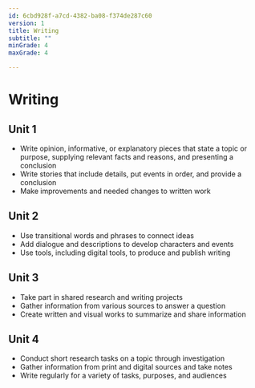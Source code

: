 ```yaml
---
id: 6cbd928f-a7cd-4382-ba08-f374de287c60
version: 1
title: Writing
subtitle: ""
minGrade: 4
maxGrade: 4

---
```

# Writing


## Unit 1
* Write opinion, informative, or explanatory pieces that state a topic or purpose, supplying relevant facts and reasons, and presenting a conclusion
* Write stories that include details, put events in order, and provide a conclusion
* Make improvements and needed changes to written work

## Unit 2
* Use transitional words and phrases to connect ideas
* Add dialogue and descriptions to develop characters and events
* Use tools, including digital tools, to produce and publish writing

## Unit 3
* Take part in shared research and writing projects
* Gather information from various sources to answer a question
* Create written and visual works to summarize and share information

## Unit 4
* Conduct short research tasks on a topic through investigation
* Gather information from print and digital sources and take notes
* Write regularly for a variety of tasks, purposes, and audiences